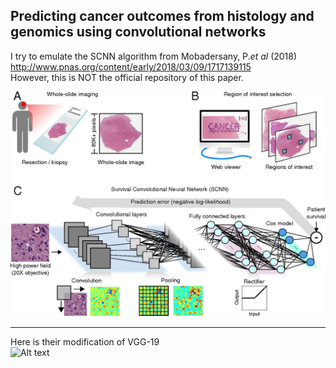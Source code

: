 ## Predicting cancer outcomes from histology and genomics using convolutional networks
I try to emulate the SCNN algorithm from Mobadersany, P.*et al* (2018)  
<http://www.pnas.org/content/early/2018/03/09/1717139115>  
However, this is NOT the official repository of this paper.  

![Alt text](./F1.large.jpg)

---------------------------------------------------------------
Here is their modification of VGG-19  
![Alt text](./SCNN_20180429_0006.png)

